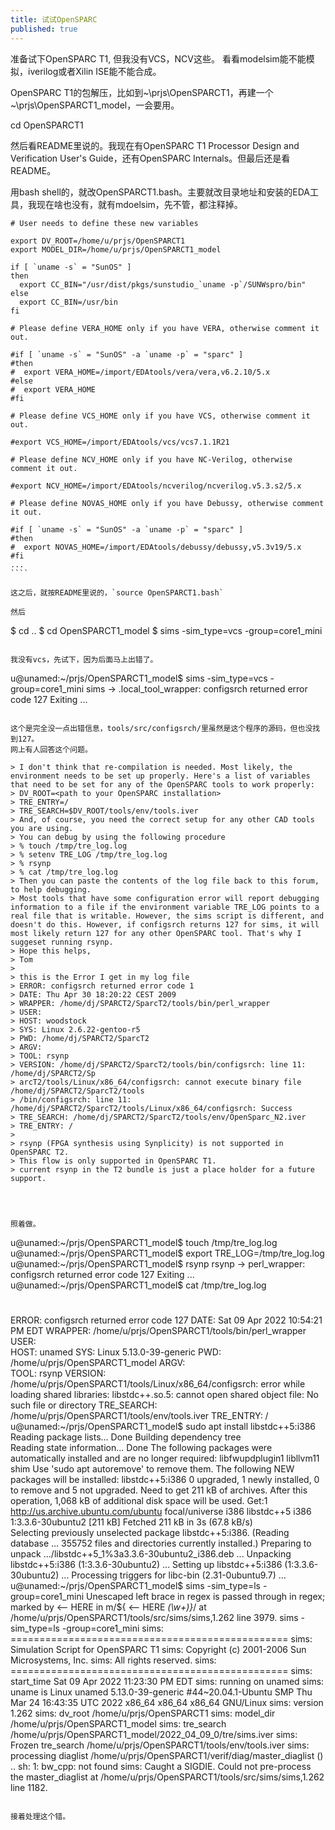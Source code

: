 ```yaml
---
title: 试试OpenSPARC
published: true
---
```


准备试下OpenSPARC T1, 但我没有VCS，NCV这些。
看看modelsim能不能模拟，iverilog或者Xilin ISE能不能合成。

OpenSPARC T1的包解压，比如到~\prjs\OpenSPARCT1，再建一个~\prjs\OpenSPARCT1_model，一会要用。

cd OpenSPARCT1

然后看README里说的。我现在有OpenSPARC T1 Processor Design and Verification User's Guide，还有OpenSPARC Internals。但最后还是看README。

用bash shell的，就改OpenSPARCT1.bash。主要就改目录地址和安装的EDA工具，我现在啥也没有，就有mdoelsim，先不管，都注释掉。

`````
# User needs to define these new variables

export DV_ROOT=/home/u/prjs/OpenSPARCT1
export MODEL_DIR=/home/u/prjs/OpenSPARCT1_model

if [ `uname -s` = "SunOS" ]
then
  export CC_BIN="/usr/dist/pkgs/sunstudio_`uname -p`/SUNWspro/bin"
else
  export CC_BIN=/usr/bin
fi

# Please define VERA_HOME only if you have VERA, otherwise comment it out.

#if [ `uname -s` = "SunOS" -a `uname -p` = "sparc" ]
#then
#  export VERA_HOME=/import/EDAtools/vera/vera,v6.2.10/5.x
#else
#  export VERA_HOME
#fi

# Please define VCS_HOME only if you have VCS, otherwise comment it out.

#export VCS_HOME=/import/EDAtools/vcs/vcs7.1.1R21

# Please define NCV_HOME only if you have NC-Verilog, otherwise comment it out.

#export NCV_HOME=/import/EDAtools/ncverilog/ncverilog.v5.3.s2/5.x

# Please define NOVAS_HOME only if you have Debussy, otherwise comment it out.

#if [ `uname -s` = "SunOS" -a `uname -p` = "sparc" ]
#then
#  export NOVAS_HOME=/import/EDAtools/debussy/debussy,v5.3v19/5.x
#fi
...
````

这之后，就按README里说的，`source OpenSPARCT1.bash`

然后
`````
$ cd ..
$ cd OpenSPARCT1_model
$ sims -sim_type=vcs -group=core1_mini
`````

我没有vcs，先试下，因为后面马上出错了。

`````
u@unamed:~/prjs/OpenSPARCT1_model$ sims -sim_type=vcs -group=core1_mini
sims -> .local_tool_wrapper: configsrch returned error code 127 Exiting ...
`````

这个是完全没一点出错信息，tools/src/configsrch/里虽然是这个程序的源码，但也没找到127。
网上有人回答这个问题。

> I don't think that re-compilation is needed. Most likely, the environment needs to be set up properly. Here's a list of variables that need to be set for any of the OpenSPARC tools to work properly:
> DV_ROOT=<path to your OpenSPARC installation>
> TRE_ENTRY=/
> TRE_SEARCH=$DV_ROOT/tools/env/tools.iver
> And, of course, you need the correct setup for any other CAD tools you are using.
> You can debug by using the following procedure
> % touch /tmp/tre_log.log
> % setenv TRE_LOG /tmp/tre_log.log
> % rsynp
> % cat /tmp/tre_log.log
> Then you can paste the contents of the log file back to this forum, to help debugging.
> Most tools that have some configuration error will report debugging information to a file if the environment variable TRE_LOG points to a real file that is writable. However, the sims script is different, and doesn't do this. However, if configsrch returns 127 for sims, it will most likely return 127 for any other OpenSPARC tool. That's why I suggeset running rsynp.
> Hope this helps,
> Tom 
> 
> this is the Error I get in my log file
> ERROR: configsrch returned error code 1
> DATE: Thu Apr 30 18:20:22 CEST 2009
> WRAPPER: /home/dj/SPARCT2/SparcT2/tools/bin/perl_wrapper
> USER:
> HOST: woodstock
> SYS: Linux 2.6.22-gentoo-r5
> PWD: /home/dj/SPARCT2/SparcT2
> ARGV:
> TOOL: rsynp
> VERSION: /home/dj/SPARCT2/SparcT2/tools/bin/configsrch: line 11: /home/dj/SPARCT2/Sp
> arcT2/tools/Linux/x86_64/configsrch: cannot execute binary file /home/dj/SPARCT2/SparcT2/tools
> /bin/configsrch: line 11: /home/dj/SPARCT2/SparcT2/tools/Linux/x86_64/configsrch: Success
> TRE_SEARCH: /home/dj/SPARCT2/SparcT2/tools/env/OpenSparc_N2.iver
> TRE_ENTRY: / 
> 
> rsynp (FPGA synthesis using Synplicity) is not supported in OpenSPARC T2.
> This flow is only supported in OpenSPARC T1.
> current rsynp in the T2 bundle is just a place holder for a future support.




照着做。

`````
u@unamed:~/prjs/OpenSPARCT1_model$ touch /tmp/tre_log.log
u@unamed:~/prjs/OpenSPARCT1_model$ export TRE_LOG=/tmp/tre_log.log
u@unamed:~/prjs/OpenSPARCT1_model$ rsynp
rsynp -> perl_wrapper: configsrch returned error code 127 Exiting ...
u@unamed:~/prjs/OpenSPARCT1_model$ cat /tmp/tre_log.log
#
ERROR:             configsrch returned error code 127
DATE:              Sat 09 Apr 2022 10:54:21 PM EDT
WRAPPER:           /home/u/prjs/OpenSPARCT1/tools/bin/perl_wrapper
USER:              
HOST:              unamed
SYS:               Linux 5.13.0-39-generic
PWD:               /home/u/prjs/OpenSPARCT1_model
ARGV:              
TOOL:              rsynp
VERSION:           /home/u/prjs/OpenSPARCT1/tools/Linux/x86_64/configsrch: error while loading shared libraries: libstdc++.so.5: cannot open shared object file: No such file or directory
TRE_SEARCH:        /home/u/prjs/OpenSPARCT1/tools/env/tools.iver
TRE_ENTRY:         /
u@unamed:~/prjs/OpenSPARCT1_model$ sudo apt install libstdc++5:i386
Reading package lists... Done
Building dependency tree       
Reading state information... Done
The following packages were automatically installed and are no longer required:
  libfwupdplugin1 libllvm11 shim
Use 'sudo apt autoremove' to remove them.
The following NEW packages will be installed:
  libstdc++5:i386
0 upgraded, 1 newly installed, 0 to remove and 5 not upgraded.
Need to get 211 kB of archives.
After this operation, 1,068 kB of additional disk space will be used.
Get:1 http://us.archive.ubuntu.com/ubuntu focal/universe i386 libstdc++5 i386 1:3.3.6-30ubuntu2 [211 kB]
Fetched 211 kB in 3s (67.8 kB/s)          
Selecting previously unselected package libstdc++5:i386.
(Reading database ... 355752 files and directories currently installed.)
Preparing to unpack .../libstdc++5_1%3a3.3.6-30ubuntu2_i386.deb ...
Unpacking libstdc++5:i386 (1:3.3.6-30ubuntu2) ...
Setting up libstdc++5:i386 (1:3.3.6-30ubuntu2) ...
Processing triggers for libc-bin (2.31-0ubuntu9.7) ...
u@unamed:~/prjs/OpenSPARCT1_model$ sims -sim_type=ls -group=core1_mini
Unescaped left brace in regex is passed through in regex; marked by <-- HERE in m/\${ <-- HERE *(\w+)}*/ at /home/u/prjs/OpenSPARCT1/tools/src/sims/sims,1.262 line 3979.
sims -sim_type=ls -group=core1_mini 
sims: ================================================
sims:   Simulation Script for OpenSPARC T1
sims:   Copyright (c) 2001-2006 Sun Microsystems, Inc.
sims:   All rights reserved.
sims: ================================================
sims: start_time Sat 09 Apr 2022 11:23:30 PM EDT
sims: running on unamed
sims: uname is Linux unamed 5.13.0-39-generic #44~20.04.1-Ubuntu SMP Thu Mar 24 16:43:35 UTC 2022 x86_64 x86_64 x86_64 GNU/Linux
sims: version 1.262
sims: dv_root /home/u/prjs/OpenSPARCT1
sims: model_dir /home/u/prjs/OpenSPARCT1_model
sims: tre_search /home/u/prjs/OpenSPARCT1_model/2022_04_09_0/tre/sims.iver
sims: Frozen tre_search /home/u/prjs/OpenSPARCT1/tools/env/tools.iver
sims: processing diaglist /home/u/prjs/OpenSPARCT1/verif/diag/master_diaglist () ..
sh: 1: bw_cpp: not found
sims: Caught a SIGDIE. Could not pre-process the master_diaglist at /home/u/prjs/OpenSPARCT1/tools/src/sims/sims,1.262 line 1182.
`````

接着处理这个错。
